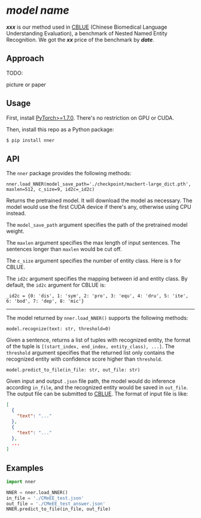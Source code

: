 # ***model name***

***xxx*** is our method used in [CBLUE](https://tianchi.aliyun.com/dataset/dataDetail?dataId=95414) (Chinese Biomedical Language Understanding Evaluation), a benchmark of Nested Named Entity Recognition. We got the ***xx*** price of the benchmark by ***date***.



## Approach

TODO:

picture or paper



## Usage

First, install [PyTorch>=1.7.0](https://pytorch.org/get-started/locally/). There's no restriction on GPU or CUDA.

Then, install this repo as a Python package:

```bash
$ pip install nner
```



## API

The `nner` package provides the following methods:

`nner.load_NNER(model_save_path='./checkpoint/macbert-large_dict.pth', maxlen=512, c_size=9, id2c=_id2c)`

Returns the pretrained model. It will download the model as necessary. The model would use the first CUDA device if there's any, otherwise using CPU instead. 

The `model_save_path` argument specifies the path of the pretrained model weight.

The `maxlen` argument specifies the max length of input sentences. The sentences longer than `maxlen` would be cut off.

The `c_size` argument specifies the number of entity class. Here is `9` for CBLUE.

The `id2c` argument specifies the mapping between id and entity class. By default, the `id2c` argument for CBLUE is:

`_id2c = {0: 'dis', 1: 'sym', 2: 'pro', 3: 'equ', 4: 'dru', 5: 'ite', 6: 'bod', 7: 'dep', 8: 'mic'}`

------

The model returned by `nner.load_NNER()` supports the following methods:

`model.recognize(text: str, threshold=0)`

Given a sentence, returns a list of tuples with recognized entity, the format of the tuple is `[(start_index, end_index, entity_class), ...]`. The `threshold` argument specifies that the returned list only contains the recognized entity with confidence score higher than `threshold`.

`model.predict_to_file(in_file: str, out_file: str)`

Given input and output `.json` file path, the model would do inference according `in_file`, and the recognized entity would be saved in `out_file`. The output file can be submitted to [CBLUE](https://tianchi.aliyun.com/dataset/dataDetail?dataId=95414). The format of input file is like:

```json
[
  {
    "text": "..."
  },
  {
    "text": "..."
  },
  ...
]
```



## Examples

```Python
import nner

NNER = nner.load_NNER()
in_file = './CMeEE_test.json'
out_file = './CMeEE_test_answer.json'
NNER.predict_to_file(in_file, out_file)
```